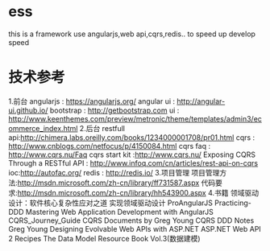 # ess
 this is a framework use angularjs,web api,cqrs,redis.. to speed up develop speed 
 
 <h1>技术参考</h1>
                1.前台
                angularjs : <a href="https://angularjs.org/">https://angularjs.org/</a>
                angular ui : <a href="https://angular-ui.github.io/">http://angular-ui.github.io/</a>
                bootstrap : <a href="https://getbootstrap.com">http://getbootstrap.com</a>
                ui : <a href="http://www.keenthemes.com/preview/metronic/theme/templates/admin3/ecommerce_index.html">http://www.keenthemes.com/preview/metronic/theme/templates/admin3/ecommerce_index.html</a>
                2.后台
                restfull api:<a href="http://chimera.labs.oreilly.com/books/1234000001708/pr01.html">http://chimera.labs.oreilly.com/books/1234000001708/pr01.html</a>
                cqrs : <a href="http://www.cnblogs.com/netfocus/p/4150084.html">http://www.cnblogs.com/netfocus/p/4150084.html</a>
                cqrs faq : <a href="http://www.cqrs.nu/Faq">http://www.cqrs.nu/Faq</a>
                cqrs start kit :<a href="http://www.cqrs.nu/">http://www.cqrs.nu/</a>
                Exposing CQRS Through a RESTful API : <a href="http://www.infoq.com/cn/articles/rest-api-on-cqrs">http://www.infoq.com/cn/articles/rest-api-on-cqrs</a>
                ioc:<a href="http://autofac.org/">http://autofac.org/</a>
                redis : <a href="http://redis.io/">http://redis.io/</a>
                3.项目管理
                项目管理方法:<a href="http://msdn.microsoft.com/zh-cn/library/ff731587.aspx">http://msdn.microsoft.com/zh-cn/library/ff731587.aspx</a>
                代码要求:<a href="http://msdn.microsoft.com/zh-cn/library/hh543900.aspx">http://msdn.microsoft.com/zh-cn/library/hh543900.aspx</a>
                4.书籍
                领域驱动设计：软件核心复杂性应对之道
                实现领域驱动设计
                ProAngularJS
                Practicing-DDD
                Mastering Web Application Development with AngularJS 
                CQRS_Journey_Guide
                CQRS Documents by Greg Young
                CQRS DDD Notes Greg Young
                Designing Evolvable Web APIs with ASP.NET
                ASP.NET Web API 2 Recipes
                The Data Model Resource Book Vol.3(数据建模)
                    </pre>
